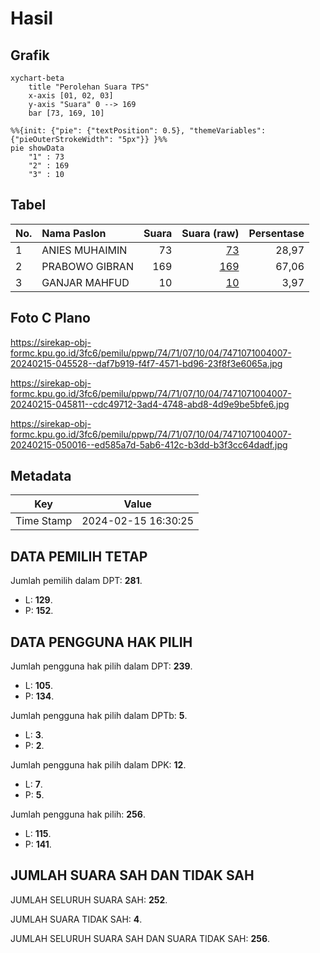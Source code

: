 # Hasil

## Grafik

```mermaid
xychart-beta
    title "Perolehan Suara TPS"
    x-axis [01, 02, 03]
    y-axis "Suara" 0 --> 169
    bar [73, 169, 10]
```

```mermaid
%%{init: {"pie": {"textPosition": 0.5}, "themeVariables": {"pieOuterStrokeWidth": "5px"}} }%%
pie showData
    "1" : 73
    "2" : 169
    "3" : 10
```

## Tabel

| No. | Nama Paslon    | Suara | Suara (raw) | Persentase |
|:--- |:-------------- | -----:| -----------:| ----------:|
| 1   | ANIES MUHAIMIN | 73    | [73][p-1]   | 28,97      |
| 2   | PRABOWO GIBRAN | 169   | [169][p-2]  | 67,06      |
| 3   | GANJAR MAHFUD  | 10    | [10][p-3]   | 3,97       |


[p-1]: https://github.com/gigit-pemilu/pemilu-2024-74-sulawesi-tenggara/blob/main/pilpres/hitung-suara/sub/74-sulawesi-tenggara/sub/71-kota-kendari/sub/07-wua-wua/sub/1004-anawai/sub/007-tps/sub/paslon-1.txt
[p-2]: https://github.com/gigit-pemilu/pemilu-2024-74-sulawesi-tenggara/blob/main/pilpres/hitung-suara/sub/74-sulawesi-tenggara/sub/71-kota-kendari/sub/07-wua-wua/sub/1004-anawai/sub/007-tps/sub/paslon-2.txt
[p-3]: https://github.com/gigit-pemilu/pemilu-2024-74-sulawesi-tenggara/blob/main/pilpres/hitung-suara/sub/74-sulawesi-tenggara/sub/71-kota-kendari/sub/07-wua-wua/sub/1004-anawai/sub/007-tps/sub/paslon-3.txt

## Foto C Plano

https://sirekap-obj-formc.kpu.go.id/3fc6/pemilu/ppwp/74/71/07/10/04/7471071004007-20240215-045528--daf7b919-f4f7-4571-bd96-23f8f3e6065a.jpg

https://sirekap-obj-formc.kpu.go.id/3fc6/pemilu/ppwp/74/71/07/10/04/7471071004007-20240215-045811--cdc49712-3ad4-4748-abd8-4d9e9be5bfe6.jpg

https://sirekap-obj-formc.kpu.go.id/3fc6/pemilu/ppwp/74/71/07/10/04/7471071004007-20240215-050016--ed585a7d-5ab6-412c-b3dd-b3f3cc64dadf.jpg


## Metadata

| Key        | Value               |
| ---------- | ------------------- |
| Time Stamp | 2024-02-15 16:30:25 |


## DATA PEMILIH TETAP

Jumlah pemilih dalam DPT: **281**.
 * L: **129**.
 * P: **152**.

## DATA PENGGUNA HAK PILIH

Jumlah pengguna hak pilih dalam DPT: **239**.
 * L: **105**.
 * P: **134**.

Jumlah pengguna hak pilih dalam DPTb: **5**.
 * L: **3**.
 * P: **2**.

Jumlah pengguna hak pilih dalam DPK: **12**.
 * L: **7**.
 * P: **5**.

Jumlah pengguna hak pilih: **256**.
 * L: **115**.
 * P: **141**.

## JUMLAH SUARA SAH DAN TIDAK SAH

JUMLAH SELURUH SUARA SAH: **252**.

JUMLAH SUARA TIDAK SAH: **4**.

JUMLAH SELURUH SUARA SAH DAN SUARA TIDAK SAH: **256**.


